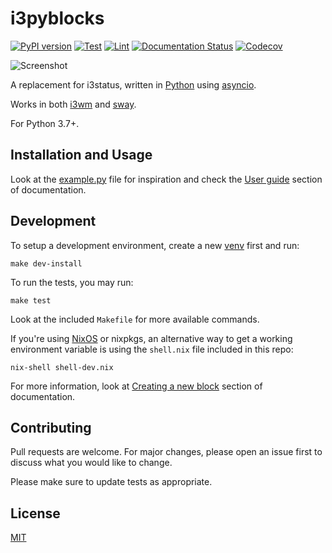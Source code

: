 # i3pyblocks

[![PyPI version](https://badge.fury.io/py/i3pyblocks.svg)](https://badge.fury.io/py/i3pyblocks)
[![Test](https://github.com/thiagokokada/i3pyblocks/workflows/Test/badge.svg)](https://github.com/thiagokokada/i3pyblocks/actions)
[![Lint](https://github.com/thiagokokada/i3pyblocks/workflows/Lint/badge.svg)](https://github.com/thiagokokada/i3pyblocks/actions)
[![Documentation Status](https://readthedocs.org/projects/i3pyblocks/badge/?version=latest)](https://i3pyblocks.readthedocs.io/en/latest/?badge=latest)
[![Codecov](https://codecov.io/gh/thiagokokada/i3pyblocks/branch/master/graph/badge.svg)](https://codecov.io/gh/thiagokokada/i3pyblocks)

![Screenshot](https://raw.github.com/thiagokokada/i3pyblocks/master/docs/_static/screenshot.png)

A replacement for i3status, written in [Python][python] using [asyncio][asyncio].

Works in both [i3wm][i3wm] and [sway][sway].

For Python 3.7+.

## Installation and Usage

Look at the [example.py][example.py] file for inspiration and check the
[User guide][user-guide] section of documentation.

## Development

To setup a development environment, create a new [venv][venv] first and run:

```shell
make dev-install
```

To run the tests, you may run:

```shell
make test
```

Look at the included `Makefile` for more available commands.


If you're using [NixOS][nixos] or nixpkgs, an alternative way to
get a working environment variable is using the `shell.nix` file included in
this repo:

```shell
nix-shell shell-dev.nix
```

For more information, look at [Creating a new block][creating-a-new-block]
section of documentation.

## Contributing

Pull requests are welcome. For major changes, please open an issue first to
discuss what you would like to change.

Please make sure to update tests as appropriate.

## License

[MIT](https://choosealicense.com/licenses/mit/)

[python]: https://www.python.org/
[asyncio]: https://docs.python.org/3/library/asyncio.html
[i3wm]: https://i3wm.org/
[sway]: https://swaywm.org/
[venv]: https://docs.python.org/3/library/venv.html
[user-guide]: https://i3pyblocks.readthedocs.io/en/latest/user-guide.html
[nixos]: https://nixos.org/
[creating-a-new-block]: https://i3pyblocks.readthedocs.io/en/latest/creating-a-new-block.html
[example.py]: https://github.com/thiagokokada/i3pyblocks/blob/master/example.py
